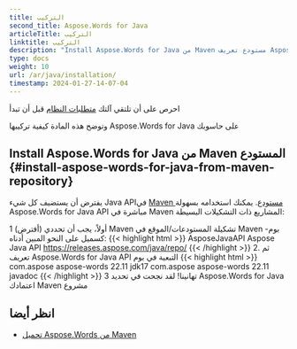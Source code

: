 ```yaml
---
title: التركيب
second_title: Aspose.Words for Java
articleTitle: التركيب
linktitle: التركيب
description: "Install Aspose.Words for Java من Maven مستودع تعريف Aspose.Words for Java التبعية في بومك"
type: docs
weight: 10
url: /ar/java/installation/
timestamp: 2024-01-27-14-07-04
---
```


احرص على أن تلتقي آلتك [متطلبات النظام](/words/ar/java/system-requirements/) قبل أن تبدأ

وتوضح هذه المادة كيفية تركيبها Aspose.Words for Java على حاسوبك

## Install Aspose.Words for Java من Maven المستودع {#install-aspose-words-for-java-from-maven-repository}

يفترض أن يستضيف كل شيء Java APIفي [Maven مستودع](https://releases.aspose.com/words/java/). يمكنك استخدامه بسهولة Aspose.Words for Java API مباشرة في Maven المشاريع ذات التشكيلات البسيطة:

1 أولاً، يجب أن تحددي (أفترض) Maven تشكيلة المستودعات/الموقع في Maven بوم-كسميل على النحو المبين أدناه:
	{{< highlight html >}}
	<repositories>
		<repository>
			<id>AsposeJavaAPI</id>
			<name>Aspose Java API</name>
			<url>https://releases.aspose.com/java/repo/</url>
		</repository>
	</repositories>
	{{< /highlight >}}
2. ثم تعريف Aspose.Words for Java API التبعية في بوم
	{{< highlight html >}}
	<dependencies>
		<dependency>
			<groupId>com.aspose</groupId>
			<artifactId>aspose-words</artifactId>
			<version>22.11</version>
			<classifier>jdk17</classifier>
		</dependency>
		<dependency>
			<groupId>com.aspose</groupId>
			<artifactId>aspose-words</artifactId>
			<version>22.11</version>
			<classifier>javadoc</classifier>
		</dependency>
	</dependencies>
	{{< /highlight >}}
3 تهانينا! لقد نجحت في تحديد Aspose.Words for Java اعتمادك Maven مشروع

## انظر أيضا

* [تحميل Aspose.Words من Maven](https://releases.aspose.com/words/java/)
